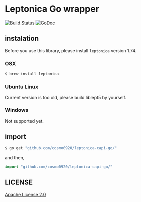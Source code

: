 Leptonica Go wrapper
===

[![Build Status](https://travis-ci.org/cosmo0920/leptonica-capi-go.svg?branch=master)](https://travis-ci.org/cosmo0920/leptonica-capi-go) [![GoDoc](https://godoc.org/github.com/cosmo0920/leptonica-capi-go?status.png)](https://godoc.org/github.com/cosmo0920/leptonica-capi-go)

## instalation

Before you use this library, please install `leptonica` version 1.74.

### OSX

```bash
$ brew install leptonica
```

### Ubuntu Linux

Current version is too old, please build liblept5 by yourself.

### Windows

Not supported yet.

## import

```bash
$ go get "github.com/cosmo0920/leptonica-capi-go/"
```

and then,

```go
import "github.com/cosmo0920/leptonica-capi-go/"
```

## LICENSE

[Apache License 2.0](LICENSE)
